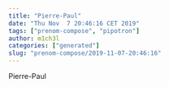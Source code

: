```yaml
---
title: "Pierre-Paul"
date: "Thu Nov  7 20:46:16 CET 2019"
tags: ["prenom-compose", "pipotron"]
author: m1ch3l
categories: ["generated"]
slug: "prenom-compose/2019-11-07-20:46:16"
---
```


Pierre-Paul
